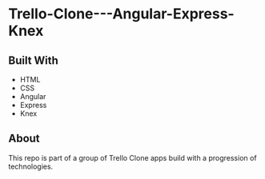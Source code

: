 # Trello-Clone---Angular-Express-Knex

## Built With
* HTML
* CSS
* Angular
* Express
* Knex

## About
This repo is part of a group of Trello Clone apps build with a progression of technologies.
